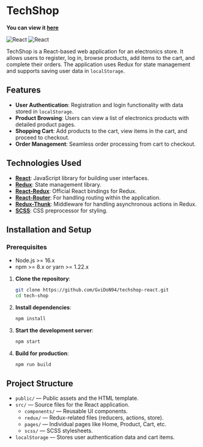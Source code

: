 # TechShop

**You can view it [here](https://techshop.gvidon94.ru/)**

![React](https://img.shields.io/badge/React-17.x-brightgreen?logo=react) ![React](https://img.shields.io/badge/Redux-4.x-blue?logo=redux)

TechShop is a React-based web application for an electronics store. It allows users to register, log in, browse products, add items to the cart, and complete their orders. The application uses Redux for state management and supports saving user data in `localStorage`.

## Features

-   **User Authentication**: Registration and login functionality with data stored in `localStorage`.
-   **Product Browsing**: Users can view a list of electronics products with detailed product pages.
-   **Shopping Cart**: Add products to the cart, view items in the cart, and proceed to checkout.
-   **Order Management**: Seamless order processing from cart to checkout.

## Technologies Used

-   **[React](https://react.dev/)**: JavaScript library for building user interfaces.
-   **[Redux](https://redux.js.org/)**: State management library.
-   **[React-Redux](https://react-redux.js.org/)**: Official React bindings for Redux.
-   **[React-Router](https://reactrouter.com/)**: For handling routing within the application.
-   **[Redux-Thunk](https://github.com/reduxjs/redux-thunk)**: Middleware for handling asynchronous actions in Redux.
-   **[SCSS](https://sass-lang.com/)**: CSS preprocessor for styling.

## Installation and Setup

### Prerequisites

-   Node.js >= 16.x
-   npm >= 8.x or yarn >= 1.22.x

1. **Clone the repository**:
    ```bash
    git clone https://github.com/GviDoN94/techshop-react.git
    cd tech-shop
    ```
2. **Install dependencies**:
    ```bash
    npm install
    ```
3. **Start the development server**:
    ```bash
    npm start
    ```
4. **Build for production**:
    ```bash
    npm run build
    ```

## Project Structure

-   `public/` — Public assets and the HTML template.
-   `src/` — Source files for the React application.
    -   `components/` — Reusable UI components.
    -   `redux/` — Redux-related files (reducers, actions, store).
    -   `pages/` — Individual pages like Home, Product, Cart, etc.
    -   `scss/` — SCSS stylesheets.
-   `localStorage` — Stores user authentication data and cart items.
